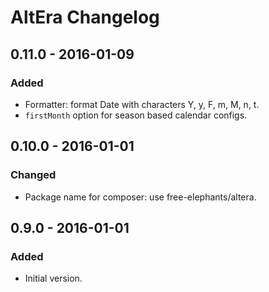 # AltEra Changelog

## 0.11.0 - 2016-01-09
### Added
- Formatter: format Date with characters Y, y, F, m, M, n, t. 
- `firstMonth` option for season based calendar configs. 

## 0.10.0 - 2016-01-01
### Changed
- Package name for composer: use free-elephants/altera.  

## 0.9.0 - 2016-01-01
### Added
- Initial version. 